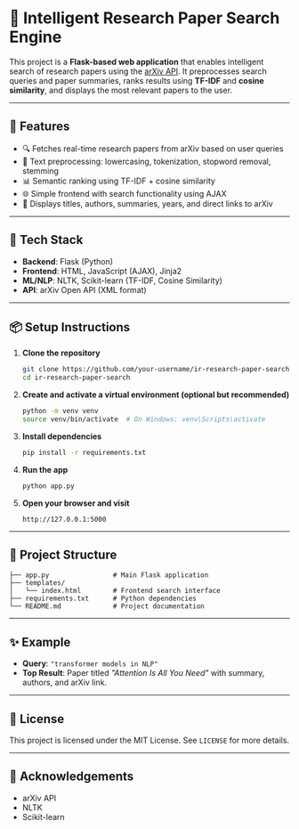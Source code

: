 # 🧠 Intelligent Research Paper Search Engine

This project is a **Flask-based web application** that enables intelligent search of research papers using the [arXiv API](https://arxiv.org/help/api). It preprocesses search queries and paper summaries, ranks results using **TF-IDF** and **cosine similarity**, and displays the most relevant papers to the user.

---

## 🚀 Features

- 🔍 Fetches real-time research papers from arXiv based on user queries
- 🧹 Text preprocessing: lowercasing, tokenization, stopword removal, stemming
- 📊 Semantic ranking using TF-IDF + cosine similarity
- 🌐 Simple frontend with search functionality using AJAX
- 📄 Displays titles, authors, summaries, years, and direct links to arXiv

---

## 🧱 Tech Stack

- **Backend**: Flask (Python)
- **Frontend**: HTML, JavaScript (AJAX), Jinja2
- **ML/NLP**: NLTK, Scikit-learn (TF-IDF, Cosine Similarity)
- **API**: arXiv Open API (XML format)

---

## 📦 Setup Instructions

1. **Clone the repository**
   ```bash
   git clone https://github.com/your-username/ir-research-paper-search.git
   cd ir-research-paper-search
   ```

2. **Create and activate a virtual environment (optional but recommended)**
   ```bash
   python -m venv venv
   source venv/bin/activate  # On Windows: venv\Scripts\activate
   ```

3. **Install dependencies**
   ```bash
   pip install -r requirements.txt
   ```

4. **Run the app**
   ```bash
   python app.py
   ```

5. **Open your browser and visit**
   ```
   http://127.0.0.1:5000
   ```

---

## 📂 Project Structure

```
├── app.py                # Main Flask application
├── templates/
│   └── index.html        # Frontend search interface
├── requirements.txt      # Python dependencies
└── README.md             # Project documentation
```

---

## ✨ Example

* **Query**: `"transformer models in NLP"`
* **Top Result**: Paper titled *"Attention Is All You Need"* with summary, authors, and arXiv link.

---


## 📘 License

This project is licensed under the MIT License. See `LICENSE` for more details.

---

## 🤝 Acknowledgements

* arXiv API
* NLTK
* Scikit-learn
